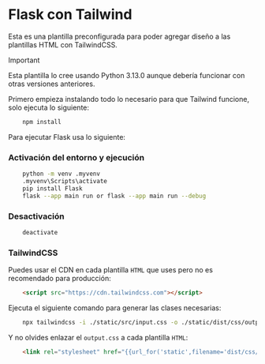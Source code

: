 # Flask con Tailwind

Esta es una plantilla preconfigurada para poder agregar diseño a las plantillas HTML con TailwindCSS.

> [!IMPORTANT]
> Esta plantilla lo cree usando Python 3.13.0 aunque debería funcionar con otras versiones anteriores.

Primero empieza instalando todo lo necesario para que Tailwind funcione, solo ejecuta lo siguiente:
``` bash
    npm install
```

Para ejecutar Flask usa lo siguiente:

### Activación del entorno y ejecución
``` bash
    python -m venv .myvenv
    .myvenv\Scripts\activate
    pip install Flask
    flask --app main run or flask --app main run --debug
```

### Desactivación
``` bash
    deactivate
```

### TailwindCSS

Puedes usar el CDN en cada plantilla `HTML` que uses pero no es recomendado para producción:
``` HTML
    <script src="https://cdn.tailwindcss.com"></script>
```

Ejecuta el siguiente comando para generar las clases necesarias:

```bash
    npx tailwindcss -i ./static/src/input.css -o ./static/dist/css/output.css --watch
```
Y no olvides enlazar el `output.css` a cada plantilla `HTML`:
``` HTML
    <link rel="stylesheet" href="{{url_for('static',filename='dist/css/output.css')}}"> 
```